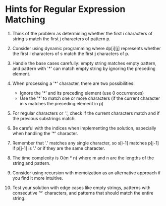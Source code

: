 # Hints for Regular Expression Matching

1. Think of the problem as determining whether the first i characters of string s match the first j characters of pattern p.

2. Consider using dynamic programming where dp[i][j] represents whether the first i characters of s match the first j characters of p.

3. Handle the base cases carefully: empty string matches empty pattern, and pattern with '*' can match empty string by ignoring the preceding element.

4. When processing a '*' character, there are two possibilities:
   - Ignore the '*' and its preceding element (use 0 occurrences)
   - Use the '*' to match one or more characters (if the current character in s matches the preceding element in p)

5. For regular characters or '.', check if the current characters match and if the previous substrings match.

6. Be careful with the indices when implementing the solution, especially when handling the '*' character.

7. Remember that '.' matches any single character, so s[i-1] matches p[j-1] if p[j-1] is '.' or if they are the same character.

8. The time complexity is O(m * n) where m and n are the lengths of the string and pattern.

9. Consider using recursion with memoization as an alternative approach if you find it more intuitive.

10. Test your solution with edge cases like empty strings, patterns with consecutive '*' characters, and patterns that should match the entire string.
